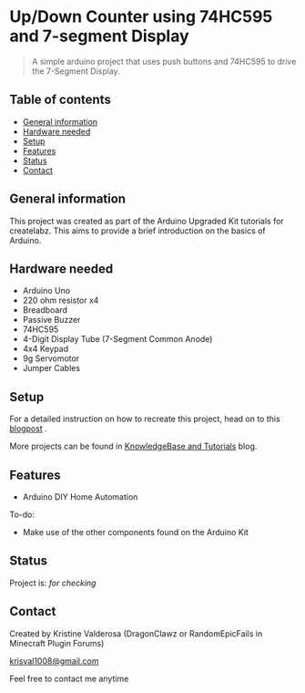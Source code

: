 # Up/Down Counter using 74HC595 and 7-segment Display
> A simple arduino project that uses push buttons and 74HC595 to drive the 7-Segment Display.

## Table of contents
* [General information](#general-information)
* [Hardware needed](#hardware-needed)
* [Setup](#setup)
* [Features](#features)
* [Status](#status)
* [Contact](#contact)

## General information
This project was created as part of the Arduino Upgraded Kit tutorials for createlabz. This aims to provide a brief introduction on the basics of Arduino.

## Hardware needed
* Arduino Uno
* 220 ohm resistor x4
* Breadboard
* Passive Buzzer
* 74HC595
* 4-Digit Display Tube (7-Segment Common Anode)
* 4x4 Keypad
* 9g Servomotor
* Jumper Cables

## Setup
For a detailed instruction on how to recreate this project, head on to this [blogpost](TBA) .

More projects can be found in [KnowledgeBase and Tutorials](https://store.createlabz.com/blogs/createlabz-tutorials) blog.

## Features
* Arduino DIY Home Automation

To-do:
* Make use of the other components found on the Arduino Kit

## Status
Project is: _for checking_

## Contact
Created by Kristine Valderosa (DragonClawz or RandomEpicFails in Minecraft Plugin Forums)

krisval1008@gmail.com

Feel free to contact me anytime 

